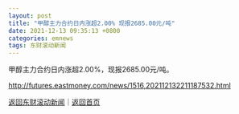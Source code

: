 ```yaml
---
layout: post
title: "甲醇主力合约日内涨超2.00% 现报2685.00元/吨"
date: 2021-12-13 09:35:13 +0800
categories: emnews
tags: 东财滚动新闻
---
```


甲醇主力合约日内涨超2.00%，现报2685.00元/吨。

<http://futures.eastmoney.com/news/1516,202112132211187532.html>

[返回东财滚动新闻](//finews.withounder.com/emnews/)｜[返回首页](//finews.withounder.com/)